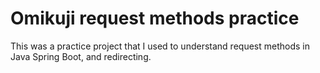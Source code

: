# Omikuji request methods practice
This was a practice project that I used to understand request methods in Java Spring Boot, and redirecting.